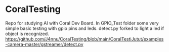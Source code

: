 # CoralTesting
Repo for studying AI with Coral Dev Board. 
In GPIO_Test folder some very simple basic testing with gpio pins and leds. 
detect.py forked to light a led if object is recognized.
https://github.com/J4nnu/CoralTesting/blob/main/CoralTestiJutut/examples-camera-master/gstreamer/detect.py 
